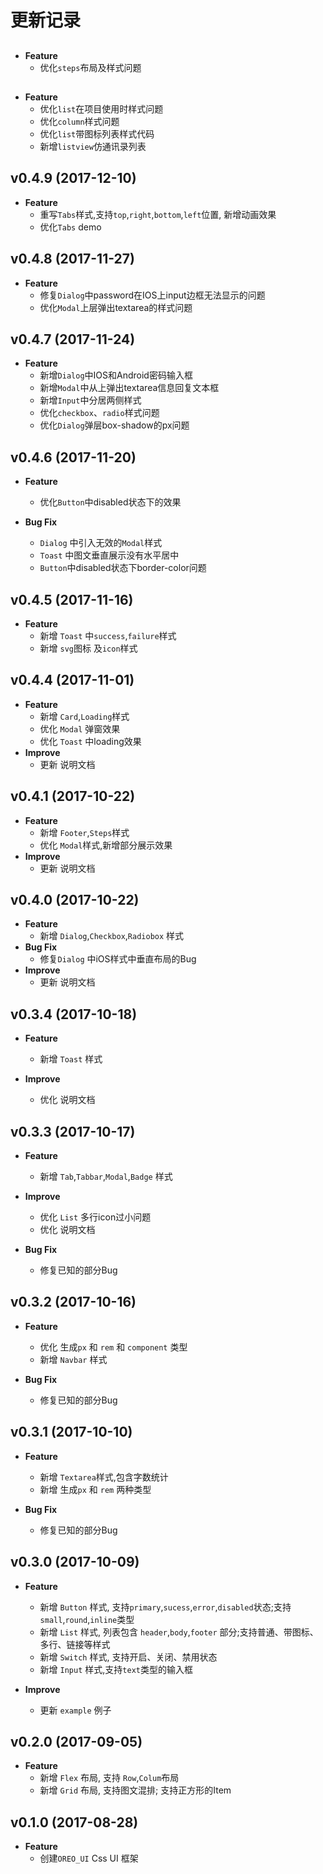 # 更新记录

## 
- **Feature**
    - 优化`steps`布局及样式问题

## 
- **Feature**
    - 优化`list`在项目使用时样式问题
    - 优化`column`样式问题
    - 优化`list`带图标列表样式代码
    - 新增`listview`仿通讯录列表

## v0.4.9 (2017-12-10)

-  **Feature**
    - 重写`Tabs`样式,支持`top`,`right`,`bottom`,`left`位置, 新增动画效果
    - 优化`Tabs` demo


## v0.4.8 (2017-11-27)

-  **Feature**
    - 修复`Dialog`中password在IOS上input边框无法显示的问题
    - 优化`Modal`上层弹出textarea的样式问题

## v0.4.7 (2017-11-24)

-  **Feature**
    - 新增`Dialog`中IOS和Android密码输入框
    - 新增`Modal`中从上弹出textarea信息回复文本框
    - 新增`Input`中分居两侧样式
    - 优化`checkbox`、`radio`样式问题
    - 优化`Dialog`弹层box-shadow的px问题


## v0.4.6 (2017-11-20)

-  **Feature**
    - 优化`Button`中disabled状态下的效果

-  **Bug Fix**
    - `Dialog` 中引入无效的`Modal`样式
    - `Toast` 中图文垂直展示没有水平居中 
    - `Button`中disabled状态下border-color问题
    


## v0.4.5 (2017-11-16)
-  **Feature**
    - 新增 `Toast` 中`success`,`failure`样式
    - 新增 `svg`图标 及`icon`样式

## v0.4.4 (2017-11-01)
-  **Feature**
    - 新增 `Card`,`Loading`样式
    - 优化 `Modal` 弹窗效果
    - 优化 `Toast` 中loading效果 
-  **Improve**
    - 更新 说明文档


## v0.4.1 (2017-10-22)
-  **Feature**
    - 新增 `Footer`,`Steps`样式
    - 优化 `Modal`样式,新增部分展示效果
-  **Improve**
    - 更新 说明文档


## v0.4.0 (2017-10-22)
-  **Feature**
    - 新增 `Dialog`,`Checkbox`,`Radiobox` 样式
-  **Bug Fix**
    - 修复`Dialog` 中iOS样式中垂直布局的Bug    
-  **Improve**
    - 更新 说明文档

## v0.3.4 (2017-10-18)
-  **Feature**
    - 新增 `Toast` 样式

-  **Improve**
    - 优化 说明文档


## v0.3.3 (2017-10-17)
-  **Feature**
    - 新增 `Tab`,`Tabbar`,`Modal`,`Badge` 样式

-  **Improve**
    - 优化 `List` 多行icon过小问题
    - 优化 说明文档

-  **Bug Fix**
    -  修复已知的部分Bug


## v0.3.2 (2017-10-16)
-  **Feature**
    - 优化 生成`px` 和 `rem` 和 `component` 类型
    - 新增 `Navbar` 样式

-  **Bug Fix**
    - 修复已知的部分Bug


## v0.3.1 (2017-10-10)

-  **Feature**
    - 新增 `Textarea`样式,包含字数统计
    - 新增 生成`px` 和 `rem` 两种类型


-  **Bug Fix**
    - 修复已知的部分Bug

## v0.3.0 (2017-10-09)

- **Feature**
    - 新增 `Button` 样式, 支持`primary`,`sucess`,`error`,`disabled`状态;支持`small`,`round`,`inline`类型
    - 新增 `List` 样式, 列表包含 `header`,`body`,`footer` 部分;支持普通、带图标、多行、链接等样式
    - 新增 `Switch` 样式, 支持开启、关闭、禁用状态
    - 新增 `Input` 样式,支持`text`类型的输入框


- **Improve**
    - 更新 `example` 例子

## v0.2.0 (2017-09-05)

- **Feature**
    - 新增 `Flex` 布局, 支持 `Row`,`Colum`布局
    - 新增 `Grid` 布局, 支持图文混排; 支持正方形的Item

## v0.1.0 (2017-08-28)

- **Feature**
    - 创建`OREO_UI` Css UI 框架
